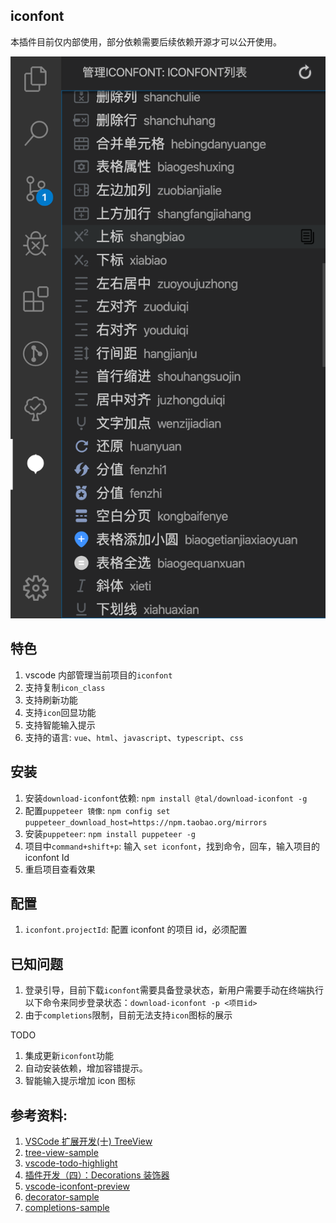 ## iconfont

本插件目前仅内部使用，部分依赖需要后续依赖开源才可以公开使用。

![截图1](./docs/imgs/img1.png)

## 特色

1. vscode 内部管理当前项目的`iconfont`
2. 支持复制`icon_class`
3. 支持刷新功能
4. 支持`icon`回显功能
5. 支持智能输入提示
6. 支持的语言: `vue`、`html`、`javascript`、`typescript`、`css`

## 安装

1. 安装`download-iconfont`依赖: `npm install @tal/download-iconfont -g`
2. 配置`puppeteer 镜像`: `npm config set puppeteer_download_host=https://npm.taobao.org/mirrors`
3. 安装`puppeteer`: `npm install puppeteer -g`
4. 项目中`command+shift+p`: 输入 `set iconfont`，找到命令，回车，输入项目的 iconfont Id
5. 重启项目查看效果

## 配置

1. `iconfont.projectId`: 配置 iconfont 的项目 id，必须配置

## 已知问题

1. 登录引导，目前下载`iconfont`需要具备登录状态，新用户需要手动在终端执行以下命令来同步登录状态：`download-iconfont -p <项目id>`
2. 由于`completions`限制，目前无法支持`icon`图标的展示

TODO

1. 集成更新`iconfont`功能
2. 自动安装依赖，增加容错提示。
3. 智能输入提示增加 icon 图标

## 参考资料:

1. [VSCode 扩展开发(十) TreeView](http://lilpig.site/post/vscode-ext10)
2. [tree-view-sample](https://github.com/Microsoft/vscode-extension-samples/tree/master/tree-view-sample)
3. [vscode-todo-highlight](https://github.com/wayou/vscode-todo-highlight)
4. [插件开发（四）：Decorations 装饰器](https://github.com/whdlut/vscode/blob/master/35%20!%20%E6%8F%92%E4%BB%B6%E5%BC%80%E5%8F%91%EF%BC%88%E5%9B%9B%EF%BC%89%EF%BC%9ADecorations%20%E8%A3%85%E9%A5%B0%E5%99%A8.md)
5. [vscode-iconfont-preview](https://github.com/jasonslyvia/vscode-iconfont-preview/blob/master/src/extension.ts)
6. [decorator-sample](https://github.com/microsoft/vscode-extension-samples/blob/master/decorator-sample/src/extension.ts#L70)
7. [completions-sample](https://github.com/microsoft/vscode-extension-samples/blob/master/completions-sample/src/extension.ts)
